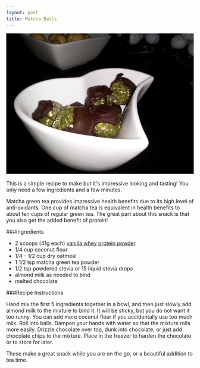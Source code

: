 ```yaml
---
layout: post
title: Matcha Balls 
---
```


![Matcha Balls](/images/matcha_balls.jpg)

This is a simple recipe to make but it's impressive looking and tasting! You only need a few ingredients and a few minutes. 

Matcha green tea provides impressive health benefits due to its high level of anti-oxidants. One cup of matcha tea is equivalent in health benefits to about ten cups of regular green tea. The great part about this snack is that you also get the added benefit of protein! 

###Ingredients

- 2 scoops (41g each) [vanilla whey protein powder](http://halfwhey.com/)
- 1/4 cup coconut flour
- 1/4 - 1/2 cup dry oatmeal 
- 1 1/2 tsp matcha green tea powder
- 1/2 tsp powdered stevia or 15 liquid stevia drops 
- almond milk as needed to bind
- melted chocolate 

###Recipe Instructions 

Hand mix the first 5 ingredients together in a bowl, and then just slowly add almond milk to the mixture to bind it. It will be sticky, but you do not want it too runny. You can add more coconut flour if you accidentally use too much milk. Roll into balls. Dampen your hands with water so that the mixture rolls more easily. Drizzle chocolate over top, dunk into chocolate, or just add chocolate chips to the mixture. Place in the freezer to harden the chocolate or to store for later. 

These make a great snack while you are on the go, or a beautiful addition to tea time. 

  
